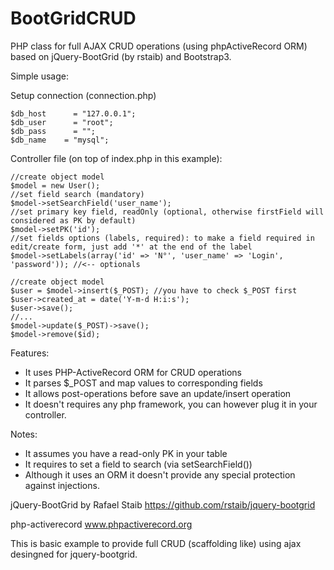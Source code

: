 # BootGridCRUD
PHP class for full AJAX CRUD operations (using phpActiveRecord ORM) based on jQuery-BootGrid (by rstaib) and Bootstrap3.

Simple usage:

Setup connection (connection.php)

    $db_host      = "127.0.0.1";
    $db_user      = "root";
    $db_pass      = "";
    $db_name    = "mysql";
    

Controller file (on top of index.php in this example):

    //create object model
    $model = new User();
    //set field search (mandatory)
    $model->setSearchField('user_name');
    //set primary key field, readOnly (optional, otherwise firstField will considered as PK by default)
    $model->setPK('id');
    //set fields options (labels, required): to make a field required in edit/create form, just add '*' at the end of the label
    $model->setLabels(array('id' => 'N°', 'user_name' => 'Login', 'password')); //<-- optionals
    
    //create object model
    $user = $model->insert($_POST); //you have to check $_POST first
    $user->created_at = date('Y-m-d H:i:s');
    $user->save();
    //...
    $model->update($_POST)->save();
    $model->remove($id);
    

Features:
- It uses PHP-ActiveRecord ORM for CRUD operations
- It parses $_POST and map values to corresponding fields
- It allows post-operations before save an update/insert operation
- It doesn't requires any php framework, you can however plug it in your controller.

Notes:
- It assumes you have a read-only PK in your table
- It requires to set a field to search (via setSearchField())
- Although it uses an ORM it doesn't provide any special protection against injections.

jQuery-BootGrid by Rafael Staib
https://github.com/rstaib/jquery-bootgrid

php-activerecord
www.phpactiverecord.org

This is basic example to provide full CRUD (scaffolding like) using ajax desingned for jquery-bootgrid.
